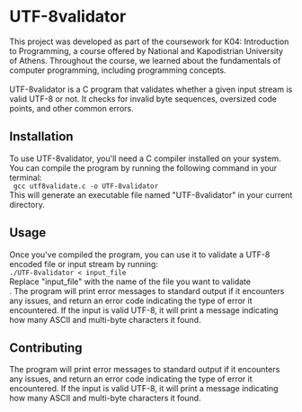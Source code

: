 # UTF-8validator

This project was developed as part of the coursework for K04: Introduction to Programming, a course offered by National and Kapodistrian University of Athens. Throughout the course, we learned about the fundamentals of computer programming, including programming concepts.<br><br>
UTF-8validator is a C program that validates whether a given input stream is valid UTF-8 or not. It checks for invalid byte sequences, oversized code points, and other common errors.
<h2>Installation</h2>
To use UTF-8validator, you'll need a C compiler installed on your system. You can compile the program by running the following command in your terminal:<br>
<code> gcc utf8validate.c -o UTF-8validator </code>
<br>
This will generate an executable file named "UTF-8validator" in your current directory. <br>
<h2>Usage</h2>
Once you've compiled the program, you can use it to validate a UTF-8 encoded file or input stream by running: <br>
<code>./UTF-8validator < input_file </code> <br>
Replace "input_file" with the name of the file you want to validate<br>.
The program will print error messages to standard output if it encounters any issues, and return an error code indicating the type of error it encountered. If the input is valid UTF-8, it will print a message indicating how many ASCII and multi-byte characters it found.<br>
<h2>Contributing</h2>
The program will print error messages to standard output if it encounters any issues, and return an error code indicating the type of error it encountered. If the input is valid UTF-8, it will print a message indicating how many ASCII and multi-byte characters it found.
